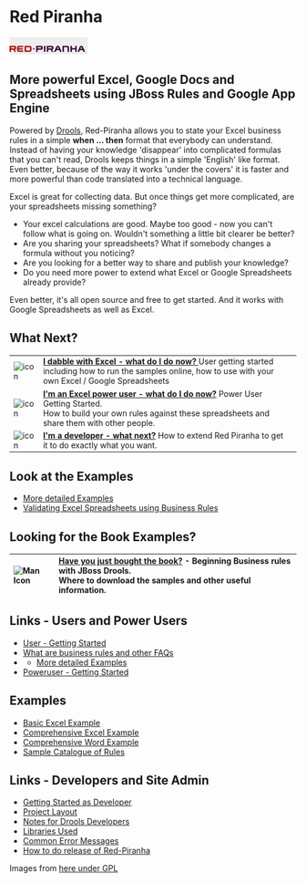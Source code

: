 # Red Piranha 

![Red Piranha Logo](/site/images/top/02.gif)

## More powerful Excel, Google Docs and Spreadsheets using JBoss Rules and Google App Engine

Powered by [Drools](http://www.jboss.org/drools), Red-Piranha allows you to state your Excel business rules in a simple **when ... then** format that everybody can understand.
Instead of having your knowledge 'disappear' into complicated formulas that you can't read, Drools keeps things in a simple 'English' like format.
Even better, because of the way it works 'under the covers' it is faster and more powerful than code translated into a technical language.

Excel is great for collecting data. But once things get more complicated, are your spreadsheets missing something?

* Your excel calculations are good. Maybe too good - now you can't follow what is going on. Wouldn't something a little bit clearer be better?
* Are you sharing your spreadsheets? What if somebody changes a formula without you noticing?
* Are you looking for a better way to share and publish your knowledge?
* Do you need more power to extend what Excel or Google Spreadsheets already provide?

Even better, it's all open source and free to get started. And it works with Google Spreadsheets as well as Excel.

## What Next?

| | | |
|----|----|----|
| ![icon](http://icons.iconarchive.com/icons/mart/glaze/48/spreadsheet-icon.png) | **[I dabble with Excel - what do I do now? ](docs/u-GettingStarted.md)** User getting started <br /> including how to run the samples online, how to use with your own Excel / Google Spreadsheets|
| ![icon](http://icons.iconarchive.com/icons/mart/glaze/48/package-development-icon.png) | **[I'm an Excel power user - what do I do now?](docs/p-GettingStarted.md)** Power User Getting Started. <br /> How to build your own rules against these spreadsheets and share them with other people.|
|  ![icon](http://icons.iconarchive.com/icons/mart/glaze/48/source-j-icon.png) | **[I'm a developer - what next?](docs/d-GettingStarted.md)** How to extend Red Piranha to get it to do exactly what you want.|


## Look at the Examples

* [More detailed Examples](examples/examples.md)
* [Validating Excel Spreadsheets using Business Rules](examples/ExcelDataRules/example.md)


## Looking for the Book Examples?



| ![Man Icon](http://rcm-images.amazon.com/images/I/511yB7Fl-SL._SL110_.jpg) | **[Have you just bought the book?](docs/Book.md)** - Beginning Business rules with JBoss Drools. <br /> Where to download the samples and other useful information. |
|:----------------------------------------------------------------------------|:---------------------------------------------------------------------------------------------------------------------------------------------------------------|

## Links - Users and Power Users

* [User - Getting Started](docs/u-GettingStarted.md)
* [What are business rules and other FAQs](docs/u-FAQ.md)
* * [More detailed Examples](examples/examples.md)
* [Poweruser - Getting Started](docs/p-GettingStarted.md)

## Examples
* [Basic Excel Example](examples/domain-specific-language/readme.md)
* [Comprehensive Excel Example](examples/ExcelDataRules/readme.md)
* [Comprehensive Word Example](examples/WordInfoRules/readme.md)
* [Sample Catalogue of Rules](examples/sample/readme.md)
## Links - Developers and Site Admin

* [Getting Started as Developer](docs/d-GettingStarted.md)
* [Project Layout](docs/d-ProjectLayout.md)
* [Notes for Drools Developers](docs/d-RedPiranhaForDroolsDevelopers.md)
* [Libraries Used](docs/d-LibrariesUsed.md)
* [Common Error Messages](docs/common-error-messages.md)
* [How to do release of Red-Piranha](docs/g-releases.md)



Images from [here under GPL](http://www.iconarchive.com/show/glaze-icons-by-mart/spreadsheet-icon.html)
<!--stackedit_data:
eyJoaXN0b3J5IjpbLTI4OTk5NzAwNCwtMzM4NDY5MDg4LC04NT
E0NjEzNzNdfQ==
-->